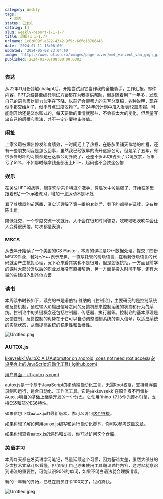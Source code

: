 ```yaml
---
category: Weekly
tags:
  - 总结
status: 已发布
catalog: []
slug: weekly-report-1-1-1-7
title: 周报(1.1-1.7)
urlname: 1c8c009f-e692-4342-9f9c-66fc13786446
date: '2024-01-11 18:06:00'
updated: '2024-05-08 23:04:00'
image: 'https://www.notion.so/images/page-cover/met_vincent_van_gogh_ginoux.jpg'
published: 2024-01-08T08:00:00.000Z
---
```


### 表达


从22年11月份接触chatgpt后，开始尝试用它当作我的全能助手，工作汇报，邮件内容，PPT总结甚至编码测试方面都在为我提供帮助，但是随着用了一年多，发现自己的语言表达能力似乎在下降，以前还会很费力的去写分享稿，各种说明，现在似乎都交给AI了，似乎有点过度依赖了。在24年的计划中加入发表52篇周报，可能刚开始还是流水账式的，每天要做的事情就那些，不会有太大的变化，但尽量写出自己的感受和看法，并不一定非要输出价值。


### 闲扯


上家公司被爆出停发年度绩效，一时间还上了热搜，在脉脉里铺天盖地的吐槽，还有一些朋友问我是怎么回事，虽然我已经很早的离开这家公司，但是呆了五年，有很多好的坏的习惯都是在这家公司养成了，还差不多30块钱买了公司股票，结果亏了51%，不如那时候拿钱全部压上ETH，起码也不会跌这么惨


### 娱乐


在关注UFC的战事，很喜欢沙夫卡特这个选手，算是次中的最强了，开始在家里跟着B站一个up猪练习，增加一点运动不是坏处


看了纸牌屋的前两季，说实话理解了第一季的套路后，剩下的都是在延续，没有推陈出新。


降低社交，一个季度交流一次就行，人不会在很短时间骤变，吃吃喝喝吹吹牛会让人变得很厌倦，每次都是表演。


### MSCS


从去年开始读了一个美国的CS Master，本周的课程是C++数据处理，提交了四份MSCS作业，我对c/c++表示恐惧，一直写托管的高级语言，在看到低级语言的代码就会产生抗拒心理，沉下心来看其实也不是很难，但是就很抗拒，一方面目前学的课程大部分对以后的职业发展没有直接帮助，另一方面是投入时间不够，还有大量的实践投入到其他方面


### 读书


本周读书时长如下，读完的书是诺伯特·维纳的《控制论》，主要研究的是控制系统和反馈机制，通过输入和输出信号之间的反馈机制来控制系统的状态和行为的系统。控制论中的关键概念还包括控制器、传感器、执行器等。控制论的基本原理是反馈控制，反馈控制的优势在于它可以自动调整控制系统的输入信号，以适应系统的实际状态，从而提高系统的稳定性和鲁棒性。


![Untitled.png](https://prod-files-secure.s3.us-west-2.amazonaws.com/5d24fe63-e567-4804-86f9-9fdc62e13082/4d744901-b410-4924-8554-36cce6e9aab7/Untitled.png?X-Amz-Algorithm=AWS4-HMAC-SHA256&X-Amz-Content-Sha256=UNSIGNED-PAYLOAD&X-Amz-Credential=ASIAZI2LB4664BE5NNYS%2F20250219%2Fus-west-2%2Fs3%2Faws4_request&X-Amz-Date=20250219T053725Z&X-Amz-Expires=3600&X-Amz-Security-Token=IQoJb3JpZ2luX2VjEHUaCXVzLXdlc3QtMiJIMEYCIQCdGMYr%2Bbvw1JmO4UZqqIzZmHGR203N58uaMHM98JhF6QIhALrEnwRfk7FPwDJsVdLp8jds465WJ4Ld8yOK7occ%2FCttKogECJ7%2F%2F%2F%2F%2F%2F%2F%2F%2F%2FwEQABoMNjM3NDIzMTgzODA1IgzJVbrEfz661h%2FqpsMq3APTeB5q%2BVofEx4eFLw9AXXXDo%2FRuTYf1d35KGc7eOuSupsyCLaLLqXh%2FmSjt96%2BiRAwXzqUligBQ7nQB52xzzRNUAQ4mODKh6TNdpvyOrG1rfGME2J6bqpv6fpr3CqQ56HfGYYRXr6tfQZIgTwVf3NnwfimS2XxUQRO3kISK4xS0ShW3SVXc3tdfHEcBFQhI4uZg70wy6ZfMby%2FImtCuvS3FzEQI6WKWRq1%2FBuc8lboiVuVMmwqfAbXm6nzkanQ58zI2LF5uE4L4xDI%2B62dLGe%2Fykjdmi2YF%2FwDHJB9z9dABOCXcKnDVxmYjYOvv7yPhN8O26ElBNT5gBthKozbxEsAe8ulQ%2FSJIn3Mc2pdG6ddSsND5KpJjZ38Oh4uM1%2BNMJUKI2JF%2BJHWCtmgYDlBCj5rwNXMVBaOVqW2iRx7g%2B2aS19BjsC1vygeNUUS%2BlwV1egbGXb8vZXtnTeiDPS0bT%2FcFx5cxBmLNoa6VdgORLOv1iHsvLWGRc3E3VtOmFtcTYX4Z7XgERyfOSkqa%2B14UgprtRya59l5%2BUd%2Fn62bgvgKruWm1sIYYVJPR2sM8l%2BpX49cpwlqValbhFFphCJ1aWUf6wSerXLq4Zd9PRHTufjo9hOYnIk0wYAPMkC6RjDKw9W9BjqkAWJzFeZirZwPY7CxlY0%2BWfaDK0Ico%2BWRgjsDXn81yWltFIbETVAq5sq1iYkp9Ma3JCP%2BdJmmgAEq%2B037YLeVweumBlIhkOoako%2FzuzePJTeu4tB29w%2Ffv8P7JghazXM2r1Nk3%2FWFuNdRmh8av7h8Qe7FkucY%2BIcvkfiUkLb7Rw4QuH%2FM%2BFG6wv9k8z9nMPVWkGrZ6o9W2bIn0olCDyMriW%2FuZ3PL&X-Amz-Signature=99617486c4092d2f7ee898453da3113f87a21b3c42b3ec3737a692cd60b9cd18&X-Amz-SignedHeaders=host&x-id=GetObject)


### AUTOX.js


[kkevsekk1/AutoX: A UiAutomator on android, does not need root access(安卓平台上的JavaScript自动化工具) (github.com)](https://github.com/kkevsekk1/AutoX)


[用户界面 - UI (autoxjs.com)](http://doc.autoxjs.com/#/ui)


autox.js是一个基于JavaScript的移动端自动化工具，无需Root权限，支持悬浮窗录制和运行，适合自动化、工作流工具。它是由kkevsekk1在原作者不再维护Auto.js项目的基础上继续开发的一个分支。它使用Rhino 1.7.13作为脚本引擎，支持ES5和部分ES6特性。


如果你想下载autox.js的最新版本，你可以访问[这个链接](https://github.com/kkevsekk1/AutoX/releases)。


如果你想了解如何用autox.js编写和运行自动化脚本，你可以参考[这篇文章](https://www.cnblogs.com/ghj1976/p/autoxjs.html)。


如果你想查看autox.js的源码和文档，你可以访问[这个仓库](https://github.com/kkevsekk1/AutoX)。


### 英语学习


本周每天都在发英语学习笔记，尽量延续这个习惯，因为基础太差，虽然大部分的英文技术文章可以看懂，但仅限于自己原来使用工具翻译过的内容，这时候就意识到语法的重要性，可能认识90%的单词，如果不明白语法就会理解错误。


新的一年新的开始，已经在扇贝打卡190天了，过的真快。


![Untitled.jpeg](https://prod-files-secure.s3.us-west-2.amazonaws.com/5d24fe63-e567-4804-86f9-9fdc62e13082/c04d3014-4bd3-4142-a613-19220f0a3512/Untitled.jpeg?X-Amz-Algorithm=AWS4-HMAC-SHA256&X-Amz-Content-Sha256=UNSIGNED-PAYLOAD&X-Amz-Credential=ASIAZI2LB4664BE5NNYS%2F20250219%2Fus-west-2%2Fs3%2Faws4_request&X-Amz-Date=20250219T053725Z&X-Amz-Expires=3600&X-Amz-Security-Token=IQoJb3JpZ2luX2VjEHUaCXVzLXdlc3QtMiJIMEYCIQCdGMYr%2Bbvw1JmO4UZqqIzZmHGR203N58uaMHM98JhF6QIhALrEnwRfk7FPwDJsVdLp8jds465WJ4Ld8yOK7occ%2FCttKogECJ7%2F%2F%2F%2F%2F%2F%2F%2F%2F%2FwEQABoMNjM3NDIzMTgzODA1IgzJVbrEfz661h%2FqpsMq3APTeB5q%2BVofEx4eFLw9AXXXDo%2FRuTYf1d35KGc7eOuSupsyCLaLLqXh%2FmSjt96%2BiRAwXzqUligBQ7nQB52xzzRNUAQ4mODKh6TNdpvyOrG1rfGME2J6bqpv6fpr3CqQ56HfGYYRXr6tfQZIgTwVf3NnwfimS2XxUQRO3kISK4xS0ShW3SVXc3tdfHEcBFQhI4uZg70wy6ZfMby%2FImtCuvS3FzEQI6WKWRq1%2FBuc8lboiVuVMmwqfAbXm6nzkanQ58zI2LF5uE4L4xDI%2B62dLGe%2Fykjdmi2YF%2FwDHJB9z9dABOCXcKnDVxmYjYOvv7yPhN8O26ElBNT5gBthKozbxEsAe8ulQ%2FSJIn3Mc2pdG6ddSsND5KpJjZ38Oh4uM1%2BNMJUKI2JF%2BJHWCtmgYDlBCj5rwNXMVBaOVqW2iRx7g%2B2aS19BjsC1vygeNUUS%2BlwV1egbGXb8vZXtnTeiDPS0bT%2FcFx5cxBmLNoa6VdgORLOv1iHsvLWGRc3E3VtOmFtcTYX4Z7XgERyfOSkqa%2B14UgprtRya59l5%2BUd%2Fn62bgvgKruWm1sIYYVJPR2sM8l%2BpX49cpwlqValbhFFphCJ1aWUf6wSerXLq4Zd9PRHTufjo9hOYnIk0wYAPMkC6RjDKw9W9BjqkAWJzFeZirZwPY7CxlY0%2BWfaDK0Ico%2BWRgjsDXn81yWltFIbETVAq5sq1iYkp9Ma3JCP%2BdJmmgAEq%2B037YLeVweumBlIhkOoako%2FzuzePJTeu4tB29w%2Ffv8P7JghazXM2r1Nk3%2FWFuNdRmh8av7h8Qe7FkucY%2BIcvkfiUkLb7Rw4QuH%2FM%2BFG6wv9k8z9nMPVWkGrZ6o9W2bIn0olCDyMriW%2FuZ3PL&X-Amz-Signature=103a3f75300107a401163b55842f3522dd82ef1bebc828b1b6ce070e77d5d629&X-Amz-SignedHeaders=host&x-id=GetObject)

